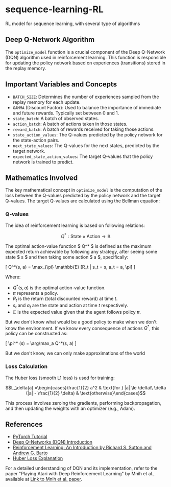 # sequence-learning-RL
RL model for sequence learning, with several type of algorithms

## Deep Q-Network Algorithm
The `optimize_model` function is a crucial component of the Deep Q-Network (DQN) algorithm used in reinforcement learning. This function is responsible for updating the policy network based on experiences (transitions) stored in the replay memory.

## Important Variables and Concepts

- `BATCH_SIZE`: Determines the number of experiences sampled from the replay memory for each update.
- `GAMMA` (Discount Factor): Used to balance the importance of immediate and future rewards. Typically set between 0 and 1.
- `state_batch`: A batch of observed states.
- `action_batch`: A batch of actions taken in those states.
- `reward_batch`: A batch of rewards received for taking those actions.
- `state_action_values`: The Q-values predicted by the policy network for the state-action pairs.
- `next_state_values`: The Q-values for the next states, predicted by the target network.
- `expected_state_action_values`: The target Q-values that the policy network is trained to predict.

## Mathematics Involved

The key mathematical concept in `optimize_model` is the computation of the loss between the Q-values predicted by the policy network and the target Q-values. The target Q-values are calculated using the Bellman equation:

### Q-values
The idea of reinforcement learning is based on following relations:

$$ Q^* : \text{State} \times \text{Action} \rightarrow \mathbb{R} $$

The optimal action-value function  $ Q^*  $ is defined as the maximum expected return achievable by following any strategy, after seeing some state  $ s  $ and then taking some action  $ a  $, specifically:

\[ Q^*(s, a) = \max_{\pi} \mathbb{E} [R_t | s_t = s, a_t = a, \pi] \]

Where:
- $Q^*(s, a)$ is the optimal action-value function.
-  $\pi$ represents a policy.
-  $R_t$ is the return (total discounted reward) at time  $t$.
-  $s_t$ and $a_t$ are the state and action at time  $t$ respectively.
-  $\mathbb{E}$ is the expected value given that the agent follows policy  $\pi$.

But we don't know what would be a good policy to make when we don't know the environment. If we know every consequence of actions $Q^*$, this policy can be constructed as:

\[ \pi^* (s) = \arg\max_a Q^*(s, a) \]

But we don't know, we can only make approximations of the world

### Loss Calculation

The Huber loss (smooth L1 loss) is used for training:

$$L_\delta(a) =\begin{cases}\frac{1}{2} a^2 & \text{for } |a| \le \delta\\ \delta (|a| - \frac{1}{2} \delta) & \text{otherwise}\end{cases}$$


This process involves zeroing the gradients, performing backpropagation, and then updating the weights with an optimizer (e.g., Adam).


## References
- [PyTorch Tutorial](https://pytorch.org/tutorials/intermediate/reinforcement_q_learning.html)
- [Deep Q-Networks (DQN) Introduction](https://example-link-to-dqn-intro.com)
- [Reinforcement Learning: An Introduction by Richard S. Sutton and Andrew G. Barto](https://example-link-to-sutton-barto-book.com)
- [Huber Loss Explanation](https://example-link-to-huber-loss.com)

For a detailed understanding of DQN and its implementation, refer to the paper "Playing Atari with Deep Reinforcement Learning" by Mnih et al., available at [Link to Mnih et al. paper](https://example-link-to-mnih-paper.com).